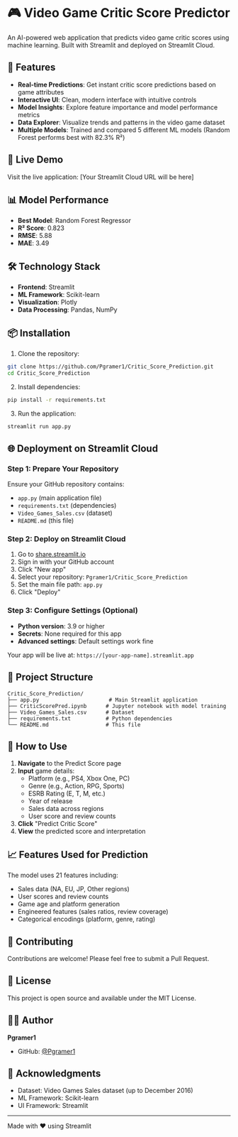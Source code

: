 # 🎮 Video Game Critic Score Predictor

An AI-powered web application that predicts video game critic scores using machine learning. Built with Streamlit and deployed on Streamlit Cloud.

## 🌟 Features

- **Real-time Predictions**: Get instant critic score predictions based on game attributes
- **Interactive UI**: Clean, modern interface with intuitive controls
- **Model Insights**: Explore feature importance and model performance metrics
- **Data Explorer**: Visualize trends and patterns in the video game dataset
- **Multiple Models**: Trained and compared 5 different ML models (Random Forest performs best with 82.3% R²)

## 🚀 Live Demo

Visit the live application: [Your Streamlit Cloud URL will be here]

## 📊 Model Performance

- **Best Model**: Random Forest Regressor
- **R² Score**: 0.823
- **RMSE**: 5.88
- **MAE**: 3.49

## 🛠️ Technology Stack

- **Frontend**: Streamlit
- **ML Framework**: Scikit-learn
- **Visualization**: Plotly
- **Data Processing**: Pandas, NumPy

## 📦 Installation

1. Clone the repository:
```bash
git clone https://github.com/Pgramer1/Critic_Score_Prediction.git
cd Critic_Score_Prediction
```

2. Install dependencies:
```bash
pip install -r requirements.txt
```

3. Run the application:
```bash
streamlit run app.py
```

## 🌐 Deployment on Streamlit Cloud

### Step 1: Prepare Your Repository

Ensure your GitHub repository contains:
- `app.py` (main application file)
- `requirements.txt` (dependencies)
- `Video_Games_Sales.csv` (dataset)
- `README.md` (this file)

### Step 2: Deploy on Streamlit Cloud

1. Go to [share.streamlit.io](https://share.streamlit.io)
2. Sign in with your GitHub account
3. Click "New app"
4. Select your repository: `Pgramer1/Critic_Score_Prediction`
5. Set the main file path: `app.py`
6. Click "Deploy"

### Step 3: Configure Settings (Optional)

- **Python version**: 3.9 or higher
- **Secrets**: None required for this app
- **Advanced settings**: Default settings work fine

Your app will be live at: `https://[your-app-name].streamlit.app`

## 📁 Project Structure

```
Critic_Score_Prediction/
├── app.py                      # Main Streamlit application
├── CriticScorePred.ipynb      # Jupyter notebook with model training
├── Video_Games_Sales.csv      # Dataset
├── requirements.txt           # Python dependencies
└── README.md                  # This file
```

## 🎯 How to Use

1. **Navigate** to the Predict Score page
2. **Input** game details:
   - Platform (e.g., PS4, Xbox One, PC)
   - Genre (e.g., Action, RPG, Sports)
   - ESRB Rating (E, T, M, etc.)
   - Year of release
   - Sales data across regions
   - User score and review counts
3. **Click** "Predict Critic Score"
4. **View** the predicted score and interpretation

## 📈 Features Used for Prediction

The model uses 21 features including:
- Sales data (NA, EU, JP, Other regions)
- User scores and review counts
- Game age and platform generation
- Engineered features (sales ratios, review coverage)
- Categorical encodings (platform, genre, rating)

## 🤝 Contributing

Contributions are welcome! Please feel free to submit a Pull Request.

## 📝 License

This project is open source and available under the MIT License.

## 👨‍💻 Author

**Pgramer1**
- GitHub: [@Pgramer1](https://github.com/Pgramer1)

## 🙏 Acknowledgments

- Dataset: Video Games Sales dataset (up to December 2016)
- ML Framework: Scikit-learn
- UI Framework: Streamlit

---

Made with ❤️ using Streamlit
